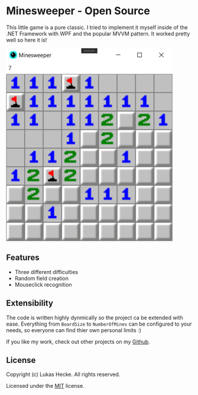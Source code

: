 # Minesweeper - Open Source

This little game is a pure classic. I tried to implement it myself inside of the .NET Framework with WPF and the popular MVVM pattern. It worked pretty well so here it is!

![Alt text](Screenshots/minesweeper.png?raw=true "Start Window")

## Features
* Three different difficulties
* Random field creation
* Mouseclick recognition

## Extensibility
The code is written highly dynmically so the project ca be extended with ease. Everything from `BoardSize` to `NumberOfMines` can be configured to your needs, so everyone can find thier own personal limits :)

If you like my work, check out  other projects on my [Github](https://github.com/lukashecke).

## License

Copyright (c) Lukas Hecke. All rights reserved.

Licensed under the [MIT](LICENSE.txt) license.